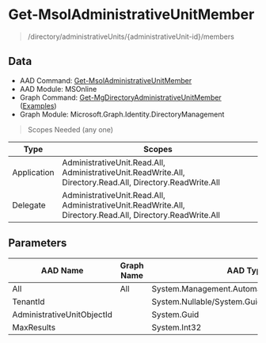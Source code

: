 # Get-MsolAdministrativeUnitMember

> /directory/administrativeUnits/{administrativeUnit-id}/members

## Data

+ AAD Command: [Get-MsolAdministrativeUnitMember](https://docs.microsoft.com/en-us/powershell/module/MSOnline/Get-MsolAdministrativeUnitMember)
+ AAD Module: MSOnline
+ Graph Command: [Get-MgDirectoryAdministrativeUnitMember](https://docs.microsoft.com/en-us/powershell/module/Microsoft.Graph.Identity.DirectoryManagement/Get-MgDirectoryAdministrativeUnitMember) ([Examples](https://github.com/orgs/msgraph/discussions?discussions_q=Get-MgDirectoryAdministrativeUnitMember))
+ Graph Module: Microsoft.Graph.Identity.DirectoryManagement

> Scopes Needed (any one)

|Type|Scopes|
|---|---|
|Application|AdministrativeUnit.Read.All, AdministrativeUnit.ReadWrite.All, Directory.Read.All, Directory.ReadWrite.All|
|Delegate|AdministrativeUnit.Read.All, AdministrativeUnit.ReadWrite.All, Directory.Read.All, Directory.ReadWrite.All|

## Parameters

|AAD Name|Graph Name|AAD Type|Graph Type|Infos|
|---|---|---|---|---|
|All|All|System.Management.Automation.SwitchParameter|System.Management.Automation.SwitchParameter||
|TenantId||System.Nullable/System.Guid|||
|AdministrativeUnitObjectId||System.Guid|||
|MaxResults||System.Int32|||

